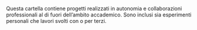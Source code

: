 Questa cartella contiene progetti realizzati in autonomia e collaborazioni professionali al di fuori dell’ambito accademico.
Sono inclusi sia esperimenti personali che lavori svolti con o per terzi.
